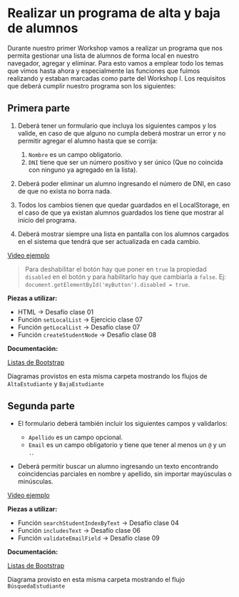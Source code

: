 # Realizar un programa de alta y baja de alumnos

Durante nuestro primer Workshop vamos a realizar un programa que nos permita gestionar una lista de alumnos de forma local en nuestro navegador, agregar y eliminar. Para esto vamos a emplear todo los temas que vimos hasta ahora y especialmente las funciones que fuimos realizando y estaban marcadas como parte del Workshop I. Los requisitos que deberá cumplir nuestro programa son los siguientes:

## Primera parte

1. Deberá tener un formulario que incluya los siguientes campos y los valide, en caso de que alguno no cumpla deberá mostrar un error y no permitir agregar el alumno hasta que se corrija:

   1. `Nombre` es un campo obligatorio.
   2. `DNI` tiene que ser un número positivo y ser único (Que no coincida con ninguno ya agregado en la lista).

2. Deberá poder eliminar un alumno ingresando el número de DNI, en caso de que no exista no borra nada.

3. Todos los cambios tienen que quedar guardados en el LocalStorage, en el caso de que ya existan alumnos guardados los tiene que mostrar al inicio del programa.

4. Deberá mostrar siempre una lista en pantalla con los alumnos cargados en el sistema que tendrá que ser actualizada en cada cambio.

[Video ejemplo](https://www.useloom.com/share/737f633426a54478ac3e4bedca88e7a9)

> Para deshabilitar el botón hay que poner en `true` la propiedad `disabled` en el botón y para habilitarlo hay que cambiarla a `false`. Ej: `document.getElementById('myButton').disabled = true`.

**Piezas a utilizar:**

- HTML -> Desafío clase 01
- Función `setLocalList` -> Ejercicio clase 07
- Función `getLocalList` -> Desafío clase 07
- Función `createStudentNode` -> Desafío clase 08

**Documentación:**

[Listas de Bootstrap](https://getbootstrap.com/docs/4.1/components/list-group/)

Diagramas provistos en esta misma carpeta mostrando los flujos de `AltaEstudiante` y `BajaEstudiante`

## Segunda parte

- El formulario deberá también incluir los siguientes campos y validarlos:

   - `Apellido` es un campo opcional.
   - `Email` es un campo obligatorio y tiene que tener al menos un `@` y un `.`.

- Deberá permitir buscar un alumno ingresando un texto encontrando coincidencias parciales en nombre y apellido, sin importar mayúsculas o minúsculas.

[Video ejemplo](https://www.useloom.com/share/a778fea2b13e49609f1de19ac8d47359)

**Piezas a utilizar:**

- Función `searchStudentIndexByText` -> Desafío clase 04
- Función `includesText` -> Desafío clase 06
- Función `validateEmailField` -> Desafío clase 09

**Documentación:**

[Listas de Bootstrap](https://getbootstrap.com/docs/4.1/components/list-group/)

Diagrama provisto en esta misma carpeta mostrando el flujo `BúsquedaEstudiante`


